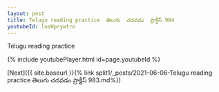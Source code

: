 ```yaml
---
layout: post
title: Telugu reading practice  తెలుగు  చదవడం  ప్రాక్టీస్ 984
youtubeId: lusHprywtro
---
```

 
 
Telugu reading practice
 
 
 
 
 


{% include youtubePlayer.html id=page.youtubeId %}
 
[Next]({{ site.baseurl }}{% link  split1/_posts/2021-06-06-Telugu reading practice  తెలుగు  చదవడం  ప్రాక్టీస్ 983.md%})
 
